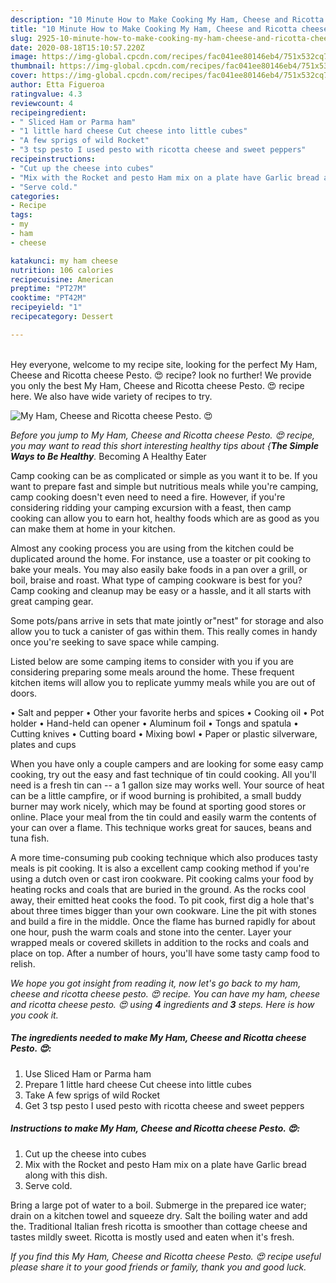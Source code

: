 ```yaml
---
description: "10 Minute How to Make Cooking My Ham, Cheese and Ricotta cheese Pesto. 😍"
title: "10 Minute How to Make Cooking My Ham, Cheese and Ricotta cheese Pesto. 😍"
slug: 2925-10-minute-how-to-make-cooking-my-ham-cheese-and-ricotta-cheese-pesto
date: 2020-08-18T15:10:57.220Z
image: https://img-global.cpcdn.com/recipes/fac041ee80146eb4/751x532cq70/my-ham-cheese-and-ricotta-cheese-pesto-😍-recipe-main-photo.jpg
thumbnail: https://img-global.cpcdn.com/recipes/fac041ee80146eb4/751x532cq70/my-ham-cheese-and-ricotta-cheese-pesto-😍-recipe-main-photo.jpg
cover: https://img-global.cpcdn.com/recipes/fac041ee80146eb4/751x532cq70/my-ham-cheese-and-ricotta-cheese-pesto-😍-recipe-main-photo.jpg
author: Etta Figueroa
ratingvalue: 4.3
reviewcount: 4
recipeingredient:
- " Sliced Ham or Parma ham"
- "1 little hard cheese Cut cheese into little cubes"
- "A few sprigs of wild Rocket"
- "3 tsp pesto I used pesto with ricotta cheese and sweet peppers"
recipeinstructions:
- "Cut up the cheese into cubes"
- "Mix with the Rocket and pesto Ham mix on a plate have Garlic bread along with this dish."
- "Serve cold."
categories:
- Recipe
tags:
- my
- ham
- cheese

katakunci: my ham cheese 
nutrition: 106 calories
recipecuisine: American
preptime: "PT27M"
cooktime: "PT42M"
recipeyield: "1"
recipecategory: Dessert

---
```

<br>
Hey everyone, welcome to my recipe site, looking for the perfect My Ham, Cheese and Ricotta cheese Pesto. 😍 recipe? look no further! We provide you only the best My Ham, Cheese and Ricotta cheese Pesto. 😍 recipe here. We also have wide variety of recipes to try.
<br>


![My Ham, Cheese and Ricotta cheese Pesto. 😍](https://img-global.cpcdn.com/recipes/fac041ee80146eb4/751x532cq70/my-ham-cheese-and-ricotta-cheese-pesto-😍-recipe-main-photo.jpg)

<i>Before you jump to My Ham, Cheese and Ricotta cheese Pesto. 😍 recipe, you may want to read this short interesting healthy tips about {<strong>The Simple Ways to Be Healthy</strong>.</i>
Becoming A Healthy Eater

    
Camp cooking can be as complicated or simple as you want it to be. If you want to prepare fast and simple but nutritious meals while you're camping, camp cooking doesn't even need to need a fire. However, if you're considering ridding your camping excursion with a feast, then camp cooking can allow you to earn hot, healthy foods which are as good as you can make them at home in your kitchen.

 Almost any cooking process you are using from the kitchen could be duplicated around the home. For instance, use a toaster or pit cooking to bake your meals. You may also easily bake foods in a pan over a grill, or boil, braise and roast. What type of camping cookware is best for you? Camp cooking and cleanup may be easy or a hassle, and it all starts with great camping gear.

Some pots/pans arrive in sets that mate jointly or"nest" for storage and also allow you to tuck a canister of gas within them. This really comes in handy once you're seeking to save space while camping.

Listed below are some camping items to consider with you if you are considering preparing some meals around the home. These frequent kitchen items will allow you to replicate yummy meals while you are out of doors.

• Salt and pepper
• Other your favorite herbs and spices
• Cooking oil
• Pot holder
• Hand-held can opener
• Aluminum foil
• Tongs and spatula
• Cutting knives
• Cutting board
• Mixing bowl
• Paper or plastic silverware, plates and cups

When you have only a couple campers and are looking for some easy camp cooking, try out the easy and fast technique of tin could cooking. All you'll need is a fresh tin can -- a 1 gallon size may works well. Your source of heat can be a little campfire, or if wood burning is prohibited, a small buddy burner may work nicely, which may be found at sporting good stores or online. Place your meal from the tin could and easily warm the contents of your can over a flame.  This technique works great for sauces, beans and tuna fish.

A more time-consuming pub cooking technique which also produces tasty meals is pit cooking.  It is also a excellent camp cooking method if you're using a dutch oven or cast iron cookware. Pit cooking calms your food by heating rocks and coals that are buried in the ground. As the rocks cool away, their emitted heat cooks the food. To pit cook, first dig a hole that's about three times bigger than your own cookware. Line the pit with stones and build a fire in the middle. Once the flame has burned rapidly for about one hour, push the warm coals and stone into the center. Layer your wrapped meals or covered skillets in addition to the rocks and coals and place on top. After a number of hours, you'll have some tasty camp food to relish.


<i>We hope you got insight from reading it, now let's go back to my ham, cheese and ricotta cheese pesto. 😍 recipe. You can have my ham, cheese and ricotta cheese pesto. 😍 using <strong>4</strong> ingredients and <strong>3</strong> steps. Here is how you cook it.
</i>

##### The ingredients needed to make My Ham, Cheese and Ricotta cheese Pesto. 😍:

1. Use  Sliced Ham or Parma ham
1. Prepare 1 little hard cheese Cut cheese into little cubes
1. Take A few sprigs of wild Rocket
1. Get 3 tsp pesto I used pesto with ricotta cheese and sweet peppers


##### Instructions to make My Ham, Cheese and Ricotta cheese Pesto. 😍:

1. Cut up the cheese into cubes
1. Mix with the Rocket and pesto Ham mix on a plate have Garlic bread along with this dish.
1. Serve cold.


Bring a large pot of water to a boil. Submerge in the prepared ice water; drain on a kitchen towel and squeeze dry. Salt the boiling water and add the. Traditional Italian fresh ricotta is smoother than cottage cheese and tastes mildly sweet. Ricotta is mostly used and eaten when it&#39;s fresh. 

<i>If you find this My Ham, Cheese and Ricotta cheese Pesto. 😍 recipe useful please share it to your good friends or family, thank you and good luck.</i>
